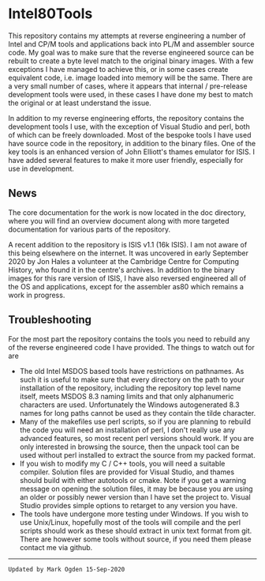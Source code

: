 # Intel80Tools

This repository contains my attempts at reverse engineering a number of Intel and CP/M tools and applications back into PL/M and assembler source code. My goal was to make sure that the reverse engineered source can be rebuilt to create a byte level match to the original binary images. With a few exceptions I have managed to achieve this, or in some cases create equivalent code, i.e. image loaded into memory will be the same. There are a very small number of cases, where it appears that internal / pre-release development tools were used, in these cases I have done my best to match the original or at least understand the issue.

In addition to my reverse engineering efforts, the repository contains the development tools I use, with the exception of Visual Studio and perl, both of which can be freely downloaded. Most of the bespoke tools I have used have source code in the repository, in addition to the binary files. One of the key tools is an enhanced version of John Elliott's thames emulator for ISIS. I have added several features to make it more user friendly, especially for use in development.

## News

The core documentation for the work is now located in the doc directory, where you will find an overview document along with more targeted documentation for various parts of the repository.

A recent addition to the repository is ISIS v1.1 (16k ISIS). I am not aware of this being elsewhere on the internet. It was uncovered in early September 2020 by Jon Hales a volunteer at the Cambridge Centre for Computing History, who found it in the centre's archives. In addition to the binary images for this rare version of ISIS, I have also reversed engineered all of the OS and applications, except for the assembler as80 which remains a work in progress.

## Troubleshooting

For the most part the repository contains the tools you need to rebuild any of the reverse engineered code I have provided. The things to watch out for are

- The old Intel MSDOS based tools have restrictions on pathnames. As such it is useful to make sure that every directory on the path to your installation of the repository, including the repository top level name itself, meets MSDOS 8.3 naming limits and that only alphanumeric characters are used. Unfortunately the Windows autogenerated 8.3 names for long paths cannot be used as they contain the tilde character.
- Many of the makefiles use perl scripts, so if you are planning to rebuild the code you will need an installation of perl, I don't really use any advanced features, so most recent perl versions should work. If you are only interested in browsing the source, then the unpack tool can be used without perl installed to extract the source from my packed format.
- If you wish to modify my C / C++ tools, you will need a suitable compiler. Solution files are provided for Visual Studio, and thames should build with either autotools or cmake.
  Note if you get a warning message on opening the solution files, it may be because you are using an older or possibly newer version than I have set the project to. Visual Studio provides simple options to retarget to any version you have.
- The tools have undergone more testing under Windows. If you wish to use Unix/Linux, hopefully most of the tools will compile and the perl scripts should work as these should extract in unix text format from git. There are however some tools without source, if you need them please contact me via github.

------

```
Updated by Mark Ogden 15-Sep-2020
```


